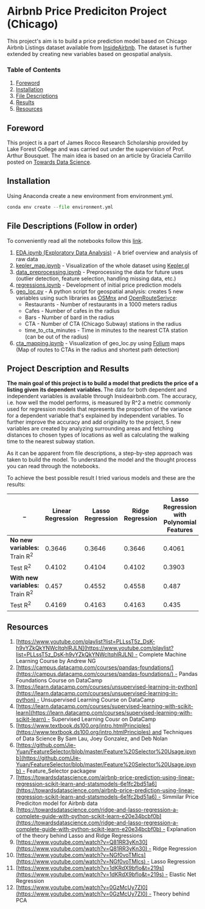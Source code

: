 # Airbnb Price Prediciton Project (Chicago) 

This project's aim is to build a price prediction model based on Chicago Airbnb Listings dataset available from [InsideAirbnb](http://insideairbnb.com/get-the-data.html). The dataset is further extended by creating new variables based on geospatial analysis.

### Table of Contents

1. [Foreword](#foreword) 
2. [Installation](#installation)
3. [File Descriptions](#files)
4. [Results](#results)
5. [Resources](#resources)

## Foreword <a name="foreword"></a>

This project is a part of James Rocco Research Scholarship provided by Lake Forest College and was carried out under the supervision of Prof. Arthur Bousquet. The main idea is based on an article by Graciela Carrillo posted on [Towards Data Science](https://towardsdatascience.com/predicting-airbnb-prices-with-machine-learning-and-location-data-5c1e033d0a5a). 

## Installation <a name="installation"></a>

Using Anaconda create a new environment from environment.yml. 

```python
conda env create --file environment.yml
```

## File Descriptions (Follow in order) <a name="files"></a>

To conveniently read all the notebooks follow this [link](https://nbviewer.jupyter.org/). 

1. [EDA.ipynb (Exploratory Data Analysis)](https://github.com/amac-lfc/airbnb/blob/master/EDA.ipynb) - A brief overview and analysis of raw data
2. [kepler_map.ipynb](https://github.com/amac-lfc/airbnb/blob/master/kepler_map.ipynb) - Visualization of the whole dataset using [Kepler.gl](http://kepler.gl) 
3. [data_preprocessing.ipynb](https://github.com/amac-lfc/airbnb/blob/master/data_preprocessing.ipynb) - Preprocessing the data for future uses (outlier detection, feature selection, handling missing data, etc.) 
4. [regressions.ipynb](https://github.com/amac-lfc/airbnb/blob/master/regressions.ipynb) - Development of initial price prediction models
5. [geo_loc.py](https://github.com/amac-lfc/airbnb/blob/master/geo_loc.py) - A python script for geospatial analysis: creates 5 new variables using such libraries as [OSMnx](https://github.com/gboeing/osmnx) and [OpenRouteSerivce](https://github.com/GIScience/openrouteservice-py):
    - Restaurants - Number of restaurants in a 1000 meters radius
    - Cafes - Number of cafes in the radius
    - Bars - Number of bard in the radius
    - CTA - Number of CTA (Chicago Subway) stations in the radius
    - time_to_cta_minutes - Time in minutes to the nearest CTA station (can be out of the radius)
6. [cta_mapping.ipynb](https://github.com/amac-lfc/airbnb/blob/master/cta_mapping.ipynb) - Visualization of geo_loc.py using [Folium](https://python-visualization.github.io/folium/index.html) maps (Map of routes to CTAs in the radius and shortest path detection)

## Project Description and Results <a name="results"></a>

<b> The main goal of this project is to build a model that predicts the price of a listing given its dependent variables. </b> The data for both dependent and independent variables is available through Insideairbnb.com. The accuracy, i.e. how well the model performs, is measured by R^2  a metric commonly used for regression models that represents the proportion of the variance for a dependent variable that's explained by independent variables. To further improve the accuracy and add originality to the project, 5 new variables are created by analyzing surrounding areas and fetching distances to chosen types of locations as well as calculating the walking time to the nearest subway station. 

As it can be apparent from file descriptions, a step-by-step approach was taken to build the model. To understand the model and the thought process you can read through the notebooks.

To achieve the best possible result I tried various models and these are the results: 

_ | Linear Regression | Lasso Regression | Ridge Regression | Lasso Regression with Polynomial Features| Ridge Regression with Polynomial Features | XGBoost | 
------------ | ------------- | ------------- | ------------- | ------------- | ------------- | ------------- | 
<b> No new variables: </b> <br/>Train R<sup>2</sup>  | 0.3646 | 0.3646 | 0.3646 | 0.4061 | 0.422 | 0.7112
Test R<sup>2</sup> | 0.4102 | 0.4104 | 0.4102 | 0.3903 | 0.4043 | 0.5816
<b> With new variables: </b> <br/>Train R<sup>2</sup> | 0.457 | 0.4552 | 0.4558 | 0.487 | 0.494 | 0.7173
Test R<sup>2</sup> | 0.4169 | 0.4163 | 0.4163 | 0.435 | 0.507 | 0.624 



## Resources <a name="resources"></a>

1. [https://www.youtube.com/playlist?list=PLLssT5z_DsK-h9vYZkQkYNWcItqhlRJLN](https://www.youtube.com/playlist?list=PLLssT5z_DsK-h9vYZkQkYNWcItqhlRJLN) - Complete Machine Learning Course by Andrew NG
2. [https://campus.datacamp.com/courses/pandas-foundations/](https://campus.datacamp.com/courses/pandas-foundations/) - Pandas Foundations Course on DataCamp
3. [https://learn.datacamp.com/courses/unsupervised-learning-in-python](https://learn.datacamp.com/courses/unsupervised-learning-in-python) - Unsupervised Learning Course on DataCamp
4. [https://learn.datacamp.com/courses/supervised-learning-with-scikit-learn](https://learn.datacamp.com/courses/supervised-learning-with-scikit-learn) - Supervised Learning Cousr on DataCamp
5. [https://www.textbook.ds100.org/intro.htmlPrinciples](https://www.textbook.ds100.org/intro.htmlPrinciples) and Techniques of Data Science By Sam Lau, Joey Gonzalez, and Deb Nolan
6. [https://github.com/Jie-Yuan/FeatureSelector/blob/master/Feature%20Selector%20Usage.ipynb](https://github.com/Jie-Yuan/FeatureSelector/blob/master/Feature%20Selector%20Usage.ipynb) - Feature_Selector packagew
7. [https://towardsdatascience.com/airbnb-price-prediction-using-linear-regression-scikit-learn-and-statsmodels-6e1fc2bd51a6](https://towardsdatascience.com/airbnb-price-prediction-using-linear-regression-scikit-learn-and-statsmodels-6e1fc2bd51a6) - Simmilar Price Prediciton model for Airbnb data
8. [https://towardsdatascience.com/ridge-and-lasso-regression-a-complete-guide-with-python-scikit-learn-e20e34bcbf0b](https://towardsdatascience.com/ridge-and-lasso-regression-a-complete-guide-with-python-scikit-learn-e20e34bcbf0b) - Explanation of the theory behind Lasso and Ridge Regressions
9. [https://www.youtube.com/watch?v=Q81RR3yKn30](https://www.youtube.com/watch?v=Q81RR3yKn30) - Ridge Regression
10. [https://www.youtube.com/watch?v=NGf0voTMlcs](https://www.youtube.com/watch?v=NGf0voTMlcs) - Lasso Regression
11. [https://www.youtube.com/watch?v=1dKRdX9bfIo&t=219s](https://www.youtube.com/watch?v=1dKRdX9bfIo&t=219s) - Elastic Net Regression
12. [https://www.youtube.com/watch?v=0GzMcUy7ZI0](https://www.youtube.com/watch?v=0GzMcUy7ZI0) - Theory behind PCA
